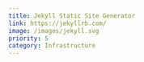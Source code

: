 ```yaml
---
title: Jekyll Static Site Generator
link: https://jekyllrb.com/
image: /images/jekyll.svg
priority: 5
category: Infrastructure
---
```

